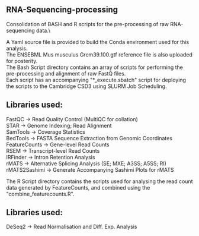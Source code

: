## RNA-Sequencing-processing
Consolidation of BASH and R scripts for the pre-processing of raw RNA-sequencing data.\

A Yaml source file is provided to build the Conda environment used for this analysis.\
The ENSEBML Mus musculus Grcm39.100.gtf reference file is also uploaded for posterity.\
The Bash Script directory contains an array of scripts for performing the pre-processing and alignment of raw FastQ files.\
Each script has an accompanying "*_execute.sbatch" script for deploying the scripts to the Cambridge CSD3 using SLURM Job Scheduling.

## Libraries used:
FastQC -> Read Quality Control (MultiQC for collation)\
STAR -> Genome Indexing; Read Alignment\
SamTools -> Coverage Statistics\
BedTools -> FASTA Sequence Extraction from Genomic Coordinates\
FeatureCounts -> Gene-level Read Counts\
RSEM -> Transcript-level Read Counts\
IRFinder -> Intron Retention Analysis\
rMATS -> Alternative Splicing Analysis (SE; MXE; A3SS; A5SS; RI)\
rMATS2Sashimi -> Generate Accompanying Sashimi Plots for rMATS

The R Script directory contains the scripts used for analysing the read count data generated by FeatureCounts, and combined using the "combine_featurecounts.R".

## Libraries used:
DeSeq2 -> Read Normalisation and Diff. Exp. Analysis


